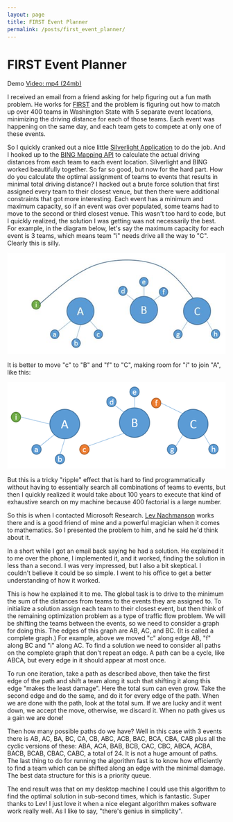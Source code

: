 ```yaml
---
layout: page
title: FIRST Event Planner
permalink: /posts/first_event_planner/
---
```


# FIRST Event Planner

Demo [Video: mp4 (24mb)](http://lovettsoftware.com/Videos/FIRST%20Event%20Planner.mp4)

I received an email from a friend asking for help figuring out a fun math problem.  He works for [FIRST](http://www.usfirst.org/) and the problem is figuring out how to match up over 400 teams in Washington State with 5 separate event locations, minimizing the driving distance for each of those teams.  Each event was happening on the same day, and each team gets to compete at only one of these events.

So I quickly cranked out a nice little [Silverlight Application](http://lovettsoftware.com/downloads/first/firsteventplanner.html) to do the job.  And I hooked up to the [BING Mapping API](http://www.microsoft.com/maps/developers/web.aspx) to calculate the actual driving distances from each team to each event location.  Silverlight and BING worked beautifully together.  So far so good, but now for the hard part.  How do you calculate the optimal assignment of teams to events that results in minimal total driving distance?  I hacked out a brute force solution that first assigned every team to their closest venue, but then there were additional constraints that got more interesting.  Each event has a minimum and maximum capacity, so if an event was over populated, some teams had to move to the second or third closest venue.  This wasn't too hard to code, but I quickly realized, the solution I was getting was not necessarily the best.  For example, in the diagram below, let's say the maximum capacity for each event is 3 teams, which means team "i" needs drive all the way to "C".  Clearly this is silly.

![image1](image002.jpg)
 
It is better to move "c" to "B" and "f" to "C", making room for "i" to join "A", like this:

![image1](image003.png)
 
But this is a tricky "ripple" effect that is hard to find programmatically without having to essentially search all combinations of teams to events, but then I quickly realized it would take about 100 years to execute that kind of exhaustive search on my machine because 400 factorial is a large number.

So this is when I contacted Microsoft Research.  [Lev Nachmanson](http://research.microsoft.com/en-us/um/people/levnach/) works there and is a good friend of mine and a powerful magician when it comes to mathematics.  So I presented the problem to him, and he said he'd think about it.

In a short while I got an email back saying he had a solution.  He explained it to me over the phone, I implemented it, and it worked, finding the solution in less than a second.  I was very impressed, but I also a bit skeptical.  I couldn't believe it could be so simple.  I went to his office to get a better understanding of how it worked.

This is how he explained it to me. The global task is to drive to the minimum the sum of the distances from teams to the events they are assigned to. To initialize a solution assign each team to their closest event, but then think of the remaining optimization problem as a type of traffic flow problem.  We will be shifting the teams between the events, so we need to consider a graph for doing this. The edges of this graph are AB, AC, and BC. (It is called a complete graph.) For example, above we moved "c" along edge AB, "f" along BC and "i" along AC. To find a solution we need to consider all paths on the complete graph that don't repeat an edge. A path can be a cycle, like ABCA, but every edge in it should appear at most once.

To run one iteration, take a path as described above, then take the first edge of the path and shift a team along it such that shifting it along this edge "makes the least damage". Here the total sum can even grow. Take the second edge and do the same, and do it for every edge of the path. When we are done with the path, look at the total sum. If we are lucky and it went down, we accept the move, otherwise, we discard it. When no path gives us a gain we are done!

Then how many possible paths do we have? Well in this case with 3 events there is AB, AC, BA, BC, CA, CB, ABC, ACB, BAC, BCA, CBA, CAB  plus all the cyclic versions of these: ABA, ACA, BAB, BCB, CAC, CBC, ABCA, ACBA, BACB, BCAB, CBAC, CABC, a total of 24. It is not a huge amount of paths. The last thing to do for running the algorithm fast is to know how efficiently to find a team which can be shifted along an edge with the minimal damage. The best data structure for this is a priority queue.

The end result was that on my desktop machine I could use this algorithm to find the optimal solution in sub-second times, which is fantastic.  Super thanks to Lev!   I just love it when a nice elegant algorithm makes software work really well.  As I like to say, "there's genius in simplicity".
